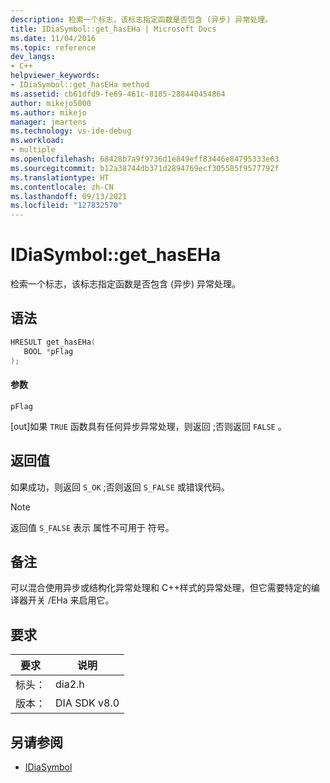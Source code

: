 ```yaml
---
description: 检索一个标志，该标志指定函数是否包含 (异步) 异常处理。
title: IDiaSymbol::get_hasEHa | Microsoft Docs
ms.date: 11/04/2016
ms.topic: reference
dev_langs:
- C++
helpviewer_keywords:
- IDiaSymbol::get_hasEHa method
ms.assetid: cb61dfd9-fe69-461c-8185-288440454864
author: mikejo5000
ms.author: mikejo
manager: jmartens
ms.technology: vs-ide-debug
ms.workload:
- multiple
ms.openlocfilehash: 68428b7a9f9736d1e849eff83446e84795333e63
ms.sourcegitcommit: b12a38744db371d2894769ecf305585f9577792f
ms.translationtype: HT
ms.contentlocale: zh-CN
ms.lasthandoff: 09/13/2021
ms.locfileid: "127832570"
---
```

# <a name="idiasymbolget_haseha"></a>IDiaSymbol::get_hasEHa
检索一个标志，该标志指定函数是否包含 (异步) 异常处理。

## <a name="syntax"></a>语法

```C++
HRESULT get_hasEHa(
   BOOL *pFlag
);
```

#### <a name="parameters"></a>参数
 `pFlag`

[out]如果 `TRUE` 函数具有任何异步异常处理，则返回 ;否则返回 `FALSE` 。

## <a name="return-value"></a>返回值
 如果成功，则返回 `S_OK` ;否则返回 `S_FALSE` 或错误代码。

> [!NOTE]
> 返回值 `S_FALSE` 表示 属性不可用于 符号。

## <a name="remarks"></a>备注
 可以混合使用异步或结构化异常处理和 C++样式的异常处理，但它需要特定的编译器开关 /EHa 来启用它。

## <a name="requirements"></a>要求

|要求|说明|
|-----------------|-----------------|
|标头：|dia2.h|
|版本：|DIA SDK v8.0|

## <a name="see-also"></a>另请参阅
- [IDiaSymbol](../../debugger/debug-interface-access/idiasymbol.md)

